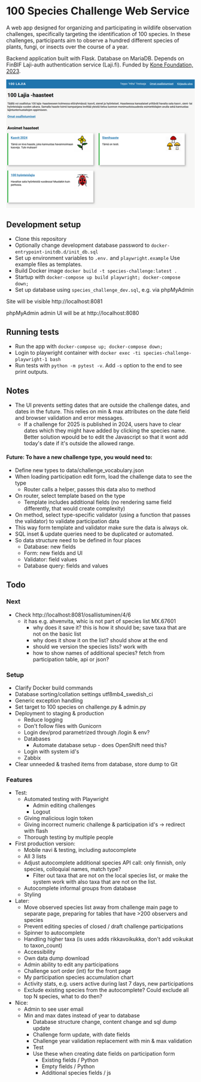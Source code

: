 # 100 Species Challenge Web Service

A web app designed for organizing and participating in wildlife observation challenges, specifically targeting the identification of 100 species. In these challenges, participants aim to observe a hundred different species of plants, fungi, or insects over the course of a year.

Backend application built with Flask. Database on MariaDB. Depends on FinBIF Laji-auth authentication service (Laji.fi). Funded by [Kone Foundation, 2023](https://koneensaatio.fi/en/grants-and-residencies/sata-lajia-haaste-2/).

![alt text](./app/static/screencapture.png)

## Development setup

- Clone this repository
- Optionally change development database password to `docker-entrypoint-initdb.d/init_db.sql`
- Set up environment variables to `.env.` and `playwright.example` Use example files as templates.
- Build Docker image `docker build -t species-challenge:latest .`
- Startup with `docker-compose up build playwright; docker-compose down;`
- Set up database using `species_challenge_dev.sql`, e.g. via phpMyAdmin

Site will be visible http://localhost:8081

phpMyAdmin admin UI will be at http://localhost:8080 

## Running tests

- Run the app with `docker-compose up; docker-compose down;`
- Login to playwright container with `docker exec -ti species-challenge-playwright-1 bash`
- Run tests with `python -m pytest -v`. Add `-s` option to the end to see print outputs.

## Notes

- The UI prevents setting dates that are outside the challenge dates, and dates in the future. This relies on min & max attributes on the date field and browser validation and error messages.
    - If a challenge for 2025 is published in 2024, users have to clear dates which they might have added by clicking the species name. Better solution wpould be to edit the Javascript so that it wont add today's date if it's outside the allowed range.


#### Future: To have a new challenge type, you would need to:

- Define new types to data/challenge_vocabulary.json
- When loading participation edit form, load the challenge data to see the type
    - Router calls a helper, passes this data also to method
- On router, select template based on the type
    - Template includes additional fields (no rendering same field differently, that would create complexity)
- On method, select type-specific validator (using a function that passes the validator) to validate participation data
- This way form template and validator make sure the data is always ok.
- SQL inset & update queries need to be duplicated or automated.
- So data structure need to be defined in four places
    - Database: new fields
    - Form: new fields and UI
    - Validator: field values
    - Database query: fields and values


## Todo

### Next

- Check http://localhost:8081/osallistuminen/4/6
    - it has e.g. ahvenvita, whic is not part of species list MX.67601
        - why does it save it? this is how it should be; save taxa that are not on the basic list
        - why does it show it on the list? should show at the end
        - should we version the species lists? work with 
        - how to show names of additional species? fetch from participation table, api or json?

### Setup

- Clarify Docker build commands
- Database sorting/collation settings utf8mb4_swedish_ci
- Generic exception handling
- Set target to 100 species on challenge.py & admin.py
- Deployment to staging & production
    - Reduce logging
    - Don't follow files with Gunicorn
    - Login dev/prod parametrized through /login & env?
    - Databases
        - Automate database setup - does OpenShift need this?
    - Login with system id's
    - Zabbix
- Clear unneeded & trashed items from database, store dump to Git 

### Features

- Test:
    - Automated testing with Playwright
        - Admin editing challenges
        - Logout
    - Giving malicious login token
    - Giving incorrect numeric challenge & participation id's -> redirect with flash
    - Thorough testing by multiple people
- First production version:
    - Mobile navi & testing, including autocomplete
    - All 3 lists
    - Adjust autocomplete additional species API call: only finnish, only species, colloquial names, match type?
        - Filter out taxa that are not on the local species list, or make the system work with also taxa that are not on the list.
    - Autocomplete informal groups from database
    - Styling
- Later:
    - Move observed species list away from challenge main page to separate page, preparing for tables that have >200 observers and species 
    - Prevent editing species of closed / draft challenge participations
    - Spinner to autocomplete
    - Handling higher taxa (is uses adds rikkavoikukka, don't add voikukat to taxon_count)
    - Accessibility
    - Own data dump download
    - Admin ability to edit any participations
    - Challenge sort order (int) for the front page
    - My participation species accumulation chart
    - Activity stats, e.g. users active during last 7 days, new participations
    - Exclude existing species from the autocomplete? Could exclude all top N species, what to do then?
- Nice:
    - Admin to see user email
    - Min and max dates instead of year to database
        - Database structure change, content change and sql dump update
        - Challenge form update, with date fields
        - Challenge year validation replacement with min & max validation
        - Test
        - Use these when creating date fields on participation form
            - Existing fields / Python
            - Empty fields / Python
            - Additional species fields / js
